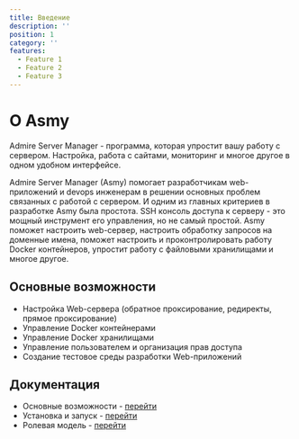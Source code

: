 ```yaml
---
title: Введение
description: ''
position: 1
category: ''
features:
  - Feature 1
  - Feature 2
  - Feature 3
---
```


# О Asmy

Admire Server Manager - программа, которая упростит вашу работу с сервером.
Настройка, работа с сайтами, мониторинг и многое другое в одном удобном интерфейсе.

Admire Server Manager (Asmy) помогает разработчикам web-приложений и devops инженерам в решении основных проблем
связанных с работой с сервером. И одним из главных критериев в разработке Asmy была простота.
SSH консоль доступа к серверу - это мощный инструмент его управления, но не самый простой.
Asmy поможет настроить web-сервер, настроить обработку запросов на доменные имена,
поможет настроить и проконтролировать работу Docker контейнеров, упростит работу с файловыми хранилищами и многое другое.

## Основные возможности

* Настройка Web-сервера (обратное проксирование, редиректы, прямое проксирование)
* Управление Docker контейнерами
* Управление Docker хранилищами
* Управление пользователем и организация прав доступа
* Создание тестовое среды разработки Web-приложений

## Документация

* Основные возможности - [перейти](opportunities)
* Установка и запуск - [перейти](installing)
* Ролевая модель - [перейти](roles)
